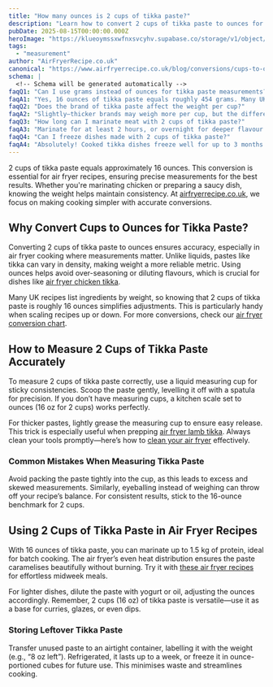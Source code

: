 ```yaml
---
title: "How many ounces is 2 cups of tikka paste?"
description: "Learn how to convert 2 cups of tikka paste to ounces for perfect air fryer recipes. Get accurate measurements in seconds!"
pubDate: 2025-08-15T00:00:00.000Z
heroImage: "https://klueoymssxwfnxsvcyhv.supabase.co/storage/v1/object/public/Shmucket/how-many-ounces-is-2-cups-of-tikka-paste.webp"
tags:
  - "measurement"
author: "AirFryerRecipe.co.uk"
canonical: "https://www.airfryerrecipe.co.uk/blog/conversions/cups-to-ounces/how-many-ounces-is-2-cups-of-tikka-paste"
schema: |
  <!-- Schema will be generated automatically -->
faqQ1: "Can I use grams instead of ounces for tikka paste measurements?"
faqA1: "Yes, 16 ounces of tikka paste equals roughly 454 grams. Many UK scales toggle between units, so choose whichever you prefer. Grams offer even finer precision for recipes requiring exact ratios."
faqQ2: "Does the brand of tikka paste affect the weight per cup?"
faqA2: "Slightly—thicker brands may weigh more per cup, but the difference is minimal. For reliability, stick to the 16-ounce (2-cup) standard unless the recipe specifies otherwise. Always check the label for density notes."
faqQ3: "How long can I marinate meat with 2 cups of tikka paste?"
faqA3: "Marinate for at least 2 hours, or overnight for deeper flavour. The air fryer’s high heat locks in the spices quickly, so even shorter marination works. Avoid exceeding 24 hours, as the acidity can toughen the meat."
faqQ4: "Can I freeze dishes made with 2 cups of tikka paste?"
faqA4: "Absolutely! Cooked tikka dishes freeze well for up to 3 months. Portion them by weight (e.g., 8-ounce servings) before freezing. Reheat in the air fryer at 180°C for 10–12 minutes for best texture."
---
```

<p>2 cups of tikka paste equals approximately 16 ounces. This conversion is essential for air fryer recipes, ensuring precise measurements for the best results. Whether you're marinating chicken or preparing a saucy dish, knowing the weight helps maintain consistency. At <a href=https://www.airfryerrecipe.co.uk>airfryerrecipe.co.uk</a>, we focus on making cooking simpler with accurate conversions.</p>  

<h2>Why Convert Cups to Ounces for Tikka Paste?</h2>  
<p>Converting 2 cups of tikka paste to ounces ensures accuracy, especially in air fryer cooking where measurements matter. Unlike liquids, pastes like tikka can vary in density, making weight a more reliable metric. Using ounces helps avoid over-seasoning or diluting flavours, which is crucial for dishes like <a href=https://www.airfryerrecipe.co.uk/recipe-category/chicken>air fryer chicken tikka</a>.</p>  
<p>Many UK recipes list ingredients by weight, so knowing that 2 cups of tikka paste is roughly 16 ounces simplifies adjustments. This is particularly handy when scaling recipes up or down. For more conversions, check our <a href=https://www.airfryerrecipe.co.uk/air-fryer-conversion-chart>air fryer conversion chart</a>.</p>  

<h2>How to Measure 2 Cups of Tikka Paste Accurately</h2>  
<p>To measure 2 cups of tikka paste correctly, use a liquid measuring cup for sticky consistencies. Scoop the paste gently, levelling it off with a spatula for precision. If you don’t have measuring cups, a kitchen scale set to ounces (16 oz for 2 cups) works perfectly.</p>  
<p>For thicker pastes, lightly grease the measuring cup to ensure easy release. This trick is especially useful when prepping <a href=https://www.airfryerrecipe.co.uk/recipe-category/lamb>air fryer lamb tikka</a>. Always clean your tools promptly—here’s how to <a href=https://www.airfryerrecipe.co.uk/air-fryer-cleaner>clean your air fryer</a> effectively.</p>  

<h3>Common Mistakes When Measuring Tikka Paste</h3>  
<p>Avoid packing the paste tightly into the cup, as this leads to excess and skewed measurements. Similarly, eyeballing instead of weighing can throw off your recipe’s balance. For consistent results, stick to the 16-ounce benchmark for 2 cups.</p>  

<h2>Using 2 Cups of Tikka Paste in Air Fryer Recipes</h2>  
<p>With 16 ounces of tikka paste, you can marinate up to 1.5 kg of protein, ideal for batch cooking. The air fryer’s even heat distribution ensures the paste caramelises beautifully without burning. Try it with <a href=https://www.airfryerrecipe.co.uk/recipes>these air fryer recipes</a> for effortless midweek meals.</p>  
<p>For lighter dishes, dilute the paste with yogurt or oil, adjusting the ounces accordingly. Remember, 2 cups (16 oz) of tikka paste is versatile—use it as a base for curries, glazes, or even dips.</p>  

<h3>Storing Leftover Tikka Paste</h3>  
<p>Transfer unused paste to an airtight container, labelling it with the weight (e.g., “8 oz left”). Refrigerated, it lasts up to a week, or freeze it in ounce-portioned cubes for future use. This minimises waste and streamlines cooking.</p>
